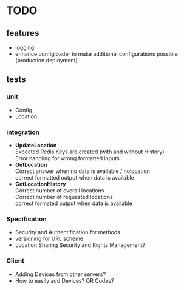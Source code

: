 # TODO

## features

* logging
* enhance configloader to make additional configurations possible (production deployment)

## tests

### unit

* Config
* Location

### integration

* __UpdateLocation__    
  Expected Redis Keys are created (with and without History)    
  Error handling for wrong formatted inputs    
* __GetLocation__    
  Correct answer when no data is available / nolocation    
  correct formatted output when data is available    
* __GetLocationHistory__    
  Correct number of overall locations    
  Correct number of requested locations    
  correct formated output when data is available    

### Specification
* Security and Authentification for methods
* versioning for URL scheme
* Location Sharing Security and Rights Management?

### Client
* Adding Devices from other servers?
* How to easily add Devices? QR Codes?
